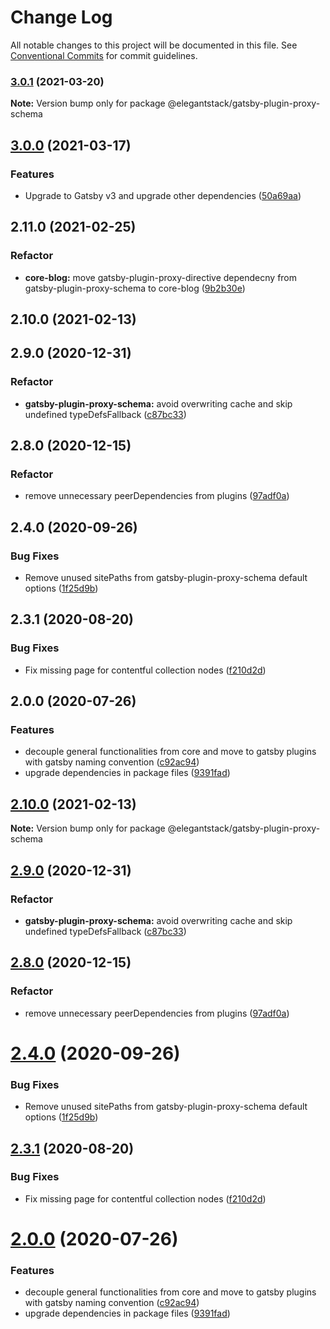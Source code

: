 # Change Log

All notable changes to this project will be documented in this file.
See [Conventional Commits](https://conventionalcommits.org) for commit guidelines.

### [3.0.1](https://gitlab.com/alimoosavi15/gatsby-theme-flexiblog/compare/@elegantstack/gatsby-plugin-proxy-schema@3.0.0...@elegantstack/gatsby-plugin-proxy-schema@3.0.1) (2021-03-20)

**Note:** Version bump only for package @elegantstack/gatsby-plugin-proxy-schema






## [3.0.0](https://gitlab.com/alimoosavi15/gatsby-theme-flexiblog/compare/@elegantstack/gatsby-plugin-proxy-schema@2.11.0...@elegantstack/gatsby-plugin-proxy-schema@3.0.0) (2021-03-17)

### Features

- Upgrade to Gatsby v3 and upgrade other dependencies ([50a69aa](https://gitlab.com/alimoosavi15/gatsby-theme-flexiblog/commit/50a69aa908fae6c16b2c5127f6339114297a57fa))

## 2.11.0 (2021-02-25)

### Refactor

- **core-blog:** move gatsby-plugin-proxy-directive dependecny from gatsby-plugin-proxy-schema to core-blog ([9b2b30e](https://gitlab.com/alimoosavi15/gatsby-theme-flexiblog/commit/9b2b30ea38cdf947df09a5511c20c92b334ad0c8))

## 2.10.0 (2021-02-13)

## 2.9.0 (2020-12-31)

### Refactor

- **gatsby-plugin-proxy-schema:** avoid overwriting cache and skip undefined typeDefsFallback ([c87bc33](https://gitlab.com/alimoosavi15/gatsby-theme-flexiblog/commit/c87bc33d70d3bd37d421ef957bd331419df3bfef))

## 2.8.0 (2020-12-15)

### Refactor

- remove unnecessary peerDependencies from plugins ([97adf0a](https://gitlab.com/alimoosavi15/gatsby-theme-flexiblog/commit/97adf0afe8ccc8b19c774ae9cc2d0894f7b42779))

## 2.4.0 (2020-09-26)

### Bug Fixes

- Remove unused sitePaths from gatsby-plugin-proxy-schema default options ([1f25d9b](https://gitlab.com/alimoosavi15/gatsby-theme-flexiblog/commit/1f25d9b55329de25c464c0dd227f2202a37af9da))

## 2.3.1 (2020-08-20)

### Bug Fixes

- Fix missing page for contentful collection nodes ([f210d2d](https://gitlab.com/alimoosavi15/gatsby-theme-flexiblog/commit/f210d2dcdd30da49154fa8134b3c891b7de25143))

## 2.0.0 (2020-07-26)

### Features

- decouple general functionalities from core and move to gatsby plugins with gatsby naming convention ([c92ac94](https://gitlab.com/alimoosavi15/gatsby-theme-flexiblog/commit/c92ac948f988507c61db94bcfa1622daf9a25e3a))
- upgrade dependencies in package files ([9391fad](https://gitlab.com/alimoosavi15/gatsby-theme-flexiblog/commit/9391fad0a525f7a8514ab722831eff9a2eae8e04))

## [2.10.0](https://gitlab.com/alimoosavi15/gatsby-theme-flexiblog/compare/v2.9.0...v2.10.0) (2021-02-13)

**Note:** Version bump only for package @elegantstack/gatsby-plugin-proxy-schema

## [2.9.0](https://gitlab.com/alimoosavi15/gatsby-theme-flexiblog/compare/v2.8.0...v2.9.0) (2020-12-31)

### Refactor

- **gatsby-plugin-proxy-schema:** avoid overwriting cache and skip undefined typeDefsFallback ([c87bc33](https://gitlab.com/alimoosavi15/gatsby-theme-flexiblog/commit/c87bc33d70d3bd37d421ef957bd331419df3bfef))

## [2.8.0](https://gitlab.com/alimoosavi15/gatsby-theme-flexiblog/compare/v2.7.0...v2.8.0) (2020-12-15)

### Refactor

- remove unnecessary peerDependencies from plugins ([97adf0a](https://gitlab.com/alimoosavi15/gatsby-theme-flexiblog/commit/97adf0afe8ccc8b19c774ae9cc2d0894f7b42779))

# [2.4.0](https://gitlab.com/alimoosavi15/gatsby-theme-flexiblog/compare/v2.3.1...v2.4.0) (2020-09-26)

### Bug Fixes

- Remove unused sitePaths from gatsby-plugin-proxy-schema default options ([1f25d9b](https://gitlab.com/alimoosavi15/gatsby-theme-flexiblog/commit/1f25d9b55329de25c464c0dd227f2202a37af9da))

## [2.3.1](https://gitlab.com/alimoosavi15/gatsby-theme-flexiblog/compare/v2.3.0...v2.3.1) (2020-08-20)

### Bug Fixes

- Fix missing page for contentful collection nodes ([f210d2d](https://gitlab.com/alimoosavi15/gatsby-theme-flexiblog/commit/f210d2dcdd30da49154fa8134b3c891b7de25143))

# [2.0.0](https://gitlab.com/alimoosavi15/gatsby-theme-flexiblog/compare/v1.2.0...v2.0.0) (2020-07-26)

### Features

- decouple general functionalities from core and move to gatsby plugins with gatsby naming convention ([c92ac94](https://gitlab.com/alimoosavi15/gatsby-theme-flexiblog/commit/c92ac948f988507c61db94bcfa1622daf9a25e3a))
- upgrade dependencies in package files ([9391fad](https://gitlab.com/alimoosavi15/gatsby-theme-flexiblog/commit/9391fad0a525f7a8514ab722831eff9a2eae8e04))

